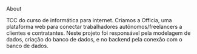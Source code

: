About

TCC do curso de informática para internet. Criamos a Officia, uma plataforma web para conectar trabalhadores autônomos/freelancers a clientes e contratantes. 
Neste projeto foi responsável pela modelagem de dados, criação do banco de dados, e no backend pela conexão com o banco de dados.
